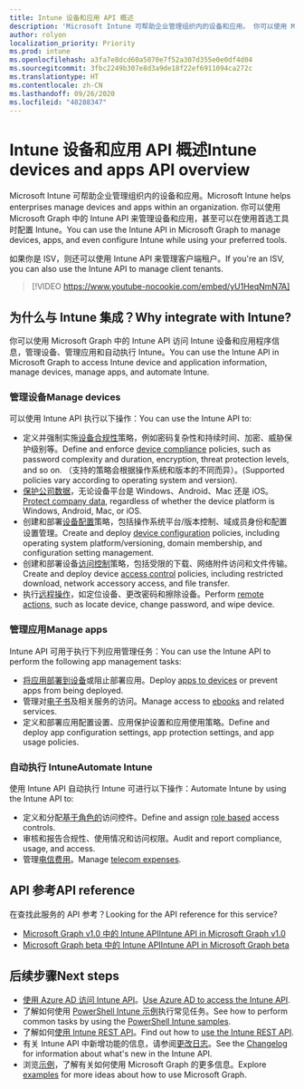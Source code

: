```yaml
---
title: Intune 设备和应用 API 概述
description: 'Microsoft Intune 可帮助企业管理组织内的设备和应用。 你可以使用 Microsoft Graph 中的 Intune API 来管理设备和应用，甚至可以在使用首选工具时配置 Intune。 '
author: rolyon
localization_priority: Priority
ms.prod: intune
ms.openlocfilehash: a3fa7e8dcd60a5070e7f52a307d355e0e0df4d04
ms.sourcegitcommit: 3fbc2249b307e8d3a9de18f22ef6911094ca272c
ms.translationtype: HT
ms.contentlocale: zh-CN
ms.lasthandoff: 09/26/2020
ms.locfileid: "48288347"
---
```

# <a name="intune-devices-and-apps-api-overview"></a><span data-ttu-id="9be2a-104">Intune 设备和应用 API 概述</span><span class="sxs-lookup"><span data-stu-id="9be2a-104">Intune devices and apps API overview</span></span>

<span data-ttu-id="9be2a-105">Microsoft Intune 可帮助企业管理组织内的设备和应用。</span><span class="sxs-lookup"><span data-stu-id="9be2a-105">Microsoft Intune helps enterprises manage devices and apps within an organization.</span></span> <span data-ttu-id="9be2a-106">你可以使用 Microsoft Graph 中的 Intune API 来管理设备和应用，甚至可以在使用首选工具时配置 Intune。</span><span class="sxs-lookup"><span data-stu-id="9be2a-106">You can use the Intune API in Microsoft Graph to manage devices, apps, and even configure Intune while using your preferred tools.</span></span> 

<span data-ttu-id="9be2a-107">如果你是 ISV，则还可以使用 Intune API 来管理客户端租户。</span><span class="sxs-lookup"><span data-stu-id="9be2a-107">If you're an ISV, you can also use the Intune API to manage client tenants.</span></span>

> [!VIDEO https://www.youtube-nocookie.com/embed/yU1HeqNmN7A]

## <a name="why-integrate-with-intune"></a><span data-ttu-id="9be2a-108">为什么与 Intune 集成？</span><span class="sxs-lookup"><span data-stu-id="9be2a-108">Why integrate with Intune?</span></span>

<span data-ttu-id="9be2a-109">你可以使用 Microsoft Graph 中的 Intune API 访问 Intune 设备和应用程序信息，管理设备、管理应用和自动执行 Intune。</span><span class="sxs-lookup"><span data-stu-id="9be2a-109">You can use the Intune API in Microsoft Graph to access Intune device and application information, manage devices, manage apps, and automate Intune.</span></span>

### <a name="manage-devices"></a><span data-ttu-id="9be2a-110">管理设备</span><span class="sxs-lookup"><span data-stu-id="9be2a-110">Manage devices</span></span>

<span data-ttu-id="9be2a-111">可以使用 Intune API 执行以下操作：</span><span class="sxs-lookup"><span data-stu-id="9be2a-111">You can use the Intune API to:</span></span>

- <span data-ttu-id="9be2a-112">定义并强制实施[设备合规性](/graph/api/resources/intune-deviceconfig-devicecomplianceactionitem?view=graph-rest-1.0)策略，例如密码复杂性和持续时间、加密、威胁保护级别等。</span><span class="sxs-lookup"><span data-stu-id="9be2a-112">Define and enforce [device compliance](/graph/api/resources/intune-deviceconfig-devicecomplianceactionitem?view=graph-rest-1.0) policies, such as password complexity and duration, encryption, threat protection levels, and so on.</span></span>  <span data-ttu-id="9be2a-113">（支持的策略会根据操作系统和版本的不同而异）。</span><span class="sxs-lookup"><span data-stu-id="9be2a-113">(Supported policies vary according to operating system and version).</span></span>
- <span data-ttu-id="9be2a-114">[保护公司数据](/graph/api/resources/intune-mam-windowsinformationprotectionpolicy?view=graph-rest-1.0)，无论设备平台是 Windows、Android、Mac 还是 iOS。</span><span class="sxs-lookup"><span data-stu-id="9be2a-114">[Protect company data](/graph/api/resources/intune-mam-windowsinformationprotectionpolicy?view=graph-rest-1.0), regardless of whether the device platform is Windows, Android, Mac, or iOS.</span></span>
- <span data-ttu-id="9be2a-115">创建和部署[设备配置](/graph/api/resources/intune-deviceconfig-deviceconfiguration?view=graph-rest-1.0)策略，包括操作系统平台/版本控制、域成员身份和配置设置管理。</span><span class="sxs-lookup"><span data-stu-id="9be2a-115">Create and deploy [device configuration](/graph/api/resources/intune-deviceconfig-deviceconfiguration?view=graph-rest-1.0) policies, including operating system platform/versioning, domain membership, and configuration setting management.</span></span>
- <span data-ttu-id="9be2a-116">创建和部署设备[访问控制](/graph/api/resources/intune-onboarding-onpremisesconditionalaccesssettings?view=graph-rest-1.0)策略，包括受限的下载、网络附件访问和文件传输。</span><span class="sxs-lookup"><span data-stu-id="9be2a-116">Create and deploy device [access control](/graph/api/resources/intune-onboarding-onpremisesconditionalaccesssettings?view=graph-rest-1.0) policies, including restricted download, network accessory access, and file transfer.</span></span>
- <span data-ttu-id="9be2a-117">执行[远程操作](/graph/api/resources/intune-devices-manageddevice?view=graph-rest-1.0)，如定位设备、更改密码和擦除设备。</span><span class="sxs-lookup"><span data-stu-id="9be2a-117">Perform [remote actions](/graph/api/resources/intune-devices-manageddevice?view=graph-rest-1.0), such as locate device, change password, and wipe device.</span></span>

### <a name="manage-apps"></a><span data-ttu-id="9be2a-118">管理应用</span><span class="sxs-lookup"><span data-stu-id="9be2a-118">Manage apps</span></span> 

<span data-ttu-id="9be2a-119">Intune API 可用于执行下列应用管理任务：</span><span class="sxs-lookup"><span data-stu-id="9be2a-119">You can use the Intune API to perform the following app management tasks:</span></span>

- <span data-ttu-id="9be2a-120">[将应用部署到设备](/graph/api/resources/intune-apps-mobileapp?view=graph-rest-1.0)或阻止部署应用。</span><span class="sxs-lookup"><span data-stu-id="9be2a-120">Deploy [apps to devices](/graph/api/resources/intune-apps-mobileapp?view=graph-rest-1.0) or prevent apps from being deployed.</span></span>
- <span data-ttu-id="9be2a-121">管理对[电子书](/graph/api/resources/intune-books-ebookinstallsummary?view=graph-rest-1.0)及相关服务的访问。</span><span class="sxs-lookup"><span data-stu-id="9be2a-121">Manage access to [ebooks](/graph/api/resources/intune-books-ebookinstallsummary?view=graph-rest-1.0) and related services.</span></span>
- <span data-ttu-id="9be2a-122">定义和部署应用配置设置、应用保护设置和应用使用策略。</span><span class="sxs-lookup"><span data-stu-id="9be2a-122">Define and deploy app configuration settings, app protection settings, and app usage policies.</span></span>

### <a name="automate-intune"></a><span data-ttu-id="9be2a-123">自动执行 Intune</span><span class="sxs-lookup"><span data-stu-id="9be2a-123">Automate Intune</span></span>

<span data-ttu-id="9be2a-124">使用 Intune API 自动执行 Intune 可进行以下操作：</span><span class="sxs-lookup"><span data-stu-id="9be2a-124">Automate Intune by using the Intune API to:</span></span>

- <span data-ttu-id="9be2a-125">定义和分配[基于角色的](/graph/api/resources/intune-rbac-conceptual?view=graph-rest-1.0)访问控件。</span><span class="sxs-lookup"><span data-stu-id="9be2a-125">Define and assign [role based](/graph/api/resources/intune-rbac-conceptual?view=graph-rest-1.0) access controls.</span></span>
- <span data-ttu-id="9be2a-126">审核和报告合规性、使用情况和访问权限。</span><span class="sxs-lookup"><span data-stu-id="9be2a-126">Audit and report compliance, usage, and access.</span></span>
- <span data-ttu-id="9be2a-127">管理[电信费用](/graph/api/resources/intune-tem-conceptual?view=graph-rest-1.0)。</span><span class="sxs-lookup"><span data-stu-id="9be2a-127">Manage [telecom expenses](/graph/api/resources/intune-tem-conceptual?view=graph-rest-1.0).</span></span>

## <a name="api-reference"></a><span data-ttu-id="9be2a-128">API 参考</span><span class="sxs-lookup"><span data-stu-id="9be2a-128">API reference</span></span>
<span data-ttu-id="9be2a-129">在查找此服务的 API 参考？</span><span class="sxs-lookup"><span data-stu-id="9be2a-129">Looking for the API reference for this service?</span></span>

- [<span data-ttu-id="9be2a-130">Microsoft Graph v1.0 中的 Intune API</span><span class="sxs-lookup"><span data-stu-id="9be2a-130">Intune API in Microsoft Graph v1.0</span></span>](/graph/api/resources/intune-graph-overview?view=graph-rest-1.0)
- [<span data-ttu-id="9be2a-131">Microsoft Graph beta 中的 Intune API</span><span class="sxs-lookup"><span data-stu-id="9be2a-131">Intune API in Microsoft Graph beta</span></span>](/graph/api/resources/intune-graph-overview?view=graph-rest-beta)

## <a name="next-steps"></a><span data-ttu-id="9be2a-132">后续步骤</span><span class="sxs-lookup"><span data-stu-id="9be2a-132">Next steps</span></span>

- <span data-ttu-id="9be2a-133">[使用 Azure AD 访问 Intune API](/intune/intune-graph-apis)。</span><span class="sxs-lookup"><span data-stu-id="9be2a-133">[Use Azure AD to access the Intune API](/intune/intune-graph-apis).</span></span>
- <span data-ttu-id="9be2a-134">了解如何使用 [PowerShell Intune 示例](https://github.com/microsoftgraph/powershell-intune-samples)执行常见任务。</span><span class="sxs-lookup"><span data-stu-id="9be2a-134">See how to perform common tasks by using the [PowerShell Intune samples](https://github.com/microsoftgraph/powershell-intune-samples).</span></span>
- <span data-ttu-id="9be2a-135">了解如何[使用 Intune REST API](/graph/api/resources/intune-graph-overview?view=graph-rest-1.0)。</span><span class="sxs-lookup"><span data-stu-id="9be2a-135">Find out how to [use the Intune REST API](/graph/api/resources/intune-graph-overview?view=graph-rest-1.0).</span></span>
- <span data-ttu-id="9be2a-136">有关 Intune API 中新增功能的信息，请参阅[更改日志](changelog.md)。</span><span class="sxs-lookup"><span data-stu-id="9be2a-136">See the [Changelog](changelog.md) for information about what's new in the Intune API.</span></span>
- <span data-ttu-id="9be2a-137">浏览[示例](https://developer.microsoft.com/graph/graph/examples)，了解有关如何使用 Microsoft Graph 的更多信息。</span><span class="sxs-lookup"><span data-stu-id="9be2a-137">Explore [examples](https://developer.microsoft.com/graph/graph/examples) for more ideas about how to use Microsoft Graph.</span></span>
